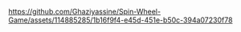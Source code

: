

https://github.com/Ghaziyassine/Spin-Wheel-Game/assets/114885285/1b16f9f4-e45d-451e-b50c-394a07230f78

